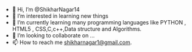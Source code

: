 - 👋 Hi, I’m @ShikharNagar14
- 👀 I’m interested in learning new things
- 🌱 I’m currently learning many programming languages like PYTHON , HTML5 , CSS,C,c++,Data structure and Algorithms.
- 💞️ I’m looking to collaborate on ...
- 📫 How to reach me shikharnagar1@gmail.com.

<!---
ShikharNagar14/ShikharNagar14 is a ✨ special ✨ repository because its `README.md` (this file) appears on your GitHub profile.
You can click the Preview link to take a look at your changes.
--->
